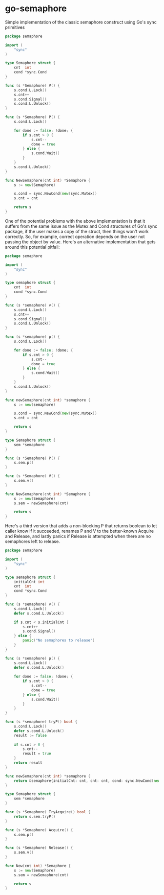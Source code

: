 # go-semaphore
Simple implementation of the classic semaphore construct using Go's sync primitives

```go
package semaphore

import (
	"sync"
)

type Semaphore struct {
	cnt  int
	cond *sync.Cond
}

func (s *Semaphore) V() {
	s.cond.L.Lock()
	s.cnt++
	s.cond.Signal()
	s.cond.L.Unlock()
}

func (s *Semaphore) P() {
	s.cond.L.Lock()

	for done := false; !done; {
		if s.cnt > 0 {
			s.cnt--
			done = true
		} else {
			s.cond.Wait()
		}
	}
	s.cond.L.Unlock()
}

func NewSemaphore(cnt int) *Semaphore {
	s := new(Semaphore)

	s.cond = sync.NewCond(new(sync.Mutex))
	s.cnt = cnt

	return s
}
```

One of the potential problems with the above implementation is that it suffers from the same issue as the Mutex and Cond structures of Go's sync package, if the user makes a copy of the struct, then things won't work correctly. So, for example, correct operation depends on the user not passing the object by value. Here's an alternative implementation that gets around this potential pitfall:

```go
package semaphore

import (
	"sync"
)

type semaphore struct {
	cnt  int
	cond *sync.Cond
}

func (s *semaphore) v() {
	s.cond.L.Lock()
	s.cnt++
	s.cond.Signal()
	s.cond.L.Unlock()
}

func (s *semaphore) p() {
	s.cond.L.Lock()

	for done := false; !done; {
		if s.cnt > 0 {
			s.cnt--
			done = true
		} else {
			s.cond.Wait()
		}
	}
	s.cond.L.Unlock()
}

func newSemaphore(cnt int) *semaphore {
	s := new(semaphore)

	s.cond = sync.NewCond(new(sync.Mutex))
	s.cnt = cnt

	return s
}

type Semaphore struct {
	sem *semaphore
}

func (s *Semaphore) P() {
	s.sem.p()
}

func (s *Semaphore) V() {
	s.sem.v()
}

func NewSemaphore(cnt int) *Semaphore {
	s := new(Semaphore)
	s.sem = newSemaphore(cnt)

	return s
}
```

Here's a third version that adds a non-blocking P that returns boolean to let caller know if it succeeded, renames P and V to the better-known Acquire and Release, and lastly panics if Release is attempted when there are no semaphores left to release.

```go
package semaphore

import (
	"sync"
)

type semaphore struct {
	initialCnt int
	cnt  int
	cond *sync.Cond
}

func (s *semaphore) v() {
	s.cond.L.Lock()
	defer s.cond.L.Unlock()

	if s.cnt < s.initialCnt {
		s.cnt++
		s.cond.Signal()
	} else {
		panic("No semaphores to release")
	}
}

func (s *semaphore) p() {
	s.cond.L.Lock()
	defer s.cond.L.Unlock()
	
	for done := false; !done; {
		if s.cnt > 0 {
			s.cnt--
			done = true
		} else {
			s.cond.Wait()
		}
	}
}

func (s *semaphore) tryP() bool {
	s.cond.L.Lock()
	defer s.cond.L.Unlock()
	result := false
	
	if s.cnt > 0 {
		s.cnt--
		result = true
	}
	return result
}

func newSemaphore(cnt int) *semaphore {
	return &semaphore{initialCnt: cnt, cnt: cnt, cond: sync.NewCond(new(sync.Mutex))}
}

type Semaphore struct {
	sem *semaphore
}

func (s *Semaphore) TryAcquire() bool {
	return s.sem.tryP()
}

func (s *Semaphore) Acquire() {
	s.sem.p()
}

func (s *Semaphore) Release() {
	s.sem.v()
}

func New(cnt int) *Semaphore {
	s := new(Semaphore)
	s.sem = newSemaphore(cnt)

	return s
}
```
